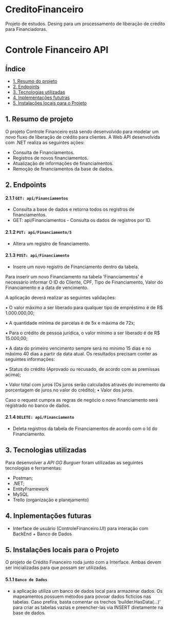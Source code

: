 # CreditoFinanceiro
Projeto de estudos. Desing para um processamento de liberação de crédito para Financiadoras.

# Controle Financeiro API

## Índice

* [1. Resumo do projeto](#1-resumo-do-projeto)
* [2. Endpoints](#2-endpoints)
* [3. Tecnologias utilizadas](#3-tecnologias-utilizadas)
* [4. Inplementações fututras](#4-inplementações-futuras)
* [5. Instalações locais para o Projeto](#4-instalações-locais-para-o-Projeto)


## 1. Resumo de projeto

O projeto Controle Financeiro está sendo desenvolvido para modelar um novo fluxo de liberação de crédito para clientes. A Web API desenvolvida com .NET realiza as seguintes ações:

- Consulta de Financiamentos.
- Registros de novos financiamentos.
- Atualização de informações de financiamentos.
- Remoção de financiamentos da base de dados.


## 2. Endpoints

#### 2.1.1 `GET: api/Financiamentos`

* Consulta a base de dados e retorna todos os registros de financiamentos.
* GET: api/Financiamentos - Consulta os dados de registros por ID.

#### 2.1.2 `PUT: api/Financiamento/5`

* Altera um registro de financiamento.

#### 2.1.3 `POST: api/Financiamento`

* Insere um novo registro de Financiamento dentro da tabela.

Para inserir um novo Financiamento na tabela 'Financiamentos' é necessário informar O ID do Cliente, CPF, Tipo de Financiamento, Valor do Financiamento e a data de vencimento.

A aplicação deverá realizar as seguintes validações:

• O valor máximo a ser liberado para qualquer tipo de empréstimo é de R$ 1.000.000,00;

• A quantidade mínima de parcelas é de 5x e máxima de 72x;

• Para o crédito de pessoa jurídica, o valor mínimo a ser liberado é de R$ 15.000,00;

• A data do primeiro vencimento sempre será no mínimo 15 dias e no máximo 40 dias a partir da data atual. Os resultados precisam conter as seguintes informações:

• Status do crédito (Aprovado ou recusado, de acordo com as premissas acima);

• Valor total com juros (Os juros serão calculados através do incremento da porcentagem de juros no valor do crédito); • Valor dos juros.

Caso o request cumpra as regras de negócio o novo financiamento será registrado no banco de dados.

#### 2.1.4 `DELETE: api/Financiamento`

* Deleta registros da tabela de Financiamentos de acordo com o Id do Financiamento.

## 3. Tecnologias utilizadas

Para desenvolver a _API GG Burguer_ foram utilizadas as seguintes tecnologias e ferramentas:
- Postman;
- .NET;
- EntityFramework
- MySQL
- Trello (organização e planejamento)

## 4. Inplementações futuras

- Interface de usuário (ControleFinanceiro.UI) para interação com BackEnd + Banco de Dados

## 5. Instalações locais para o Projeto

O projeto de Crédito Financeiro roda junto com a Interface. Ambas devem ser inicializadas para que possam ser utilizadas.

#### 5.1.1 `Banco de Dados`

* a aplicação utiliza um banco de dados local para armazenar dados. Os mapeamentos possuem métodos para povoar dados fictícios nas tabelas. Caso prefira, basta comentar os trechos 'builder.HasData(...)' para criar as tabelas vazias e preencher-las via INSERT diretamente na base de dados.

